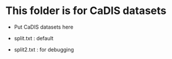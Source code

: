 # This folder is for CaDIS datasets

* Put CaDIS datasets here

* split.txt : default
* split2.txt : for debugging
